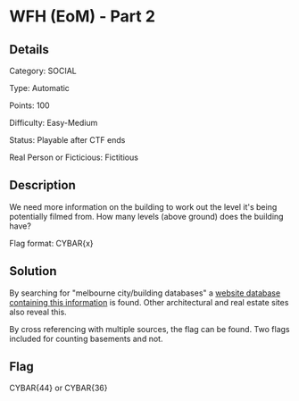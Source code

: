 # WFH (EoM) - Part 2

## Details

Category: SOCIAL

Type: Automatic

Points: 100

Difficulty: Easy-Medium

Status: Playable after CTF ends

Real Person or Ficticious: Fictitious

## Description 

We need more information on the building to work out the level it's being potentially filmed from. How many levels (above ground) does the building have?

Flag format: CYBAR{x}

## Solution 

By searching for "melbourne city/building databases" a [website database containing this information](data.melbourne.vic.gov.au) is found. Other architectural and real estate sites also reveal this.

By cross referencing with multiple sources, the flag can be found. Two flags included for counting basements and not.


## Flag 
CYBAR{44} or CYBAR{36}
